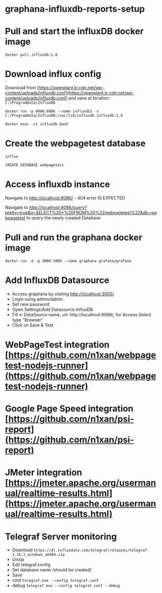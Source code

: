 # graphana-influxdb-reports-setup
# Pull and start the influxDB docker image
`docker pull influxdb:1.8`
# Download influx config 
Download from [https://openplant.b-cdn.net/wp-content/uploads/influxdb.conf](https://openplant.b-cdn.net/wp-content/uploads/influxdb.conf) and save at location: `C:\ProgramData\InfluxDB`

`docker run -p 8086:8086 --name influxdb2 -v C:/ProgramData/InfluxDB:/var/lib/influxdb influxdb:1.8`

`docker exec -it influxdb bash`

# Create the webpagetest database
`influx`

`CREATE DATABASE webpagetest`

# Access influxdb instance

Navigate to [http://localhost:8086/](http://localhost:8086/) - 404 error IS EXPECTED

Navigate to [http://localhost:8086/query?pretty=true&q=SELECT%20*%20FROM%20%22webpagetest%22&db=webpagetest](http://localhost:8086/query?pretty=true&q=SELECT%20*%20FROM%20%22webpagetest%22&db=webpagetest) to query the newly created Database

# Pull and run the graphana docker image 
`docker run -d -p 3000:3000 --name graphana grafana/grafana`

# Add InfluxDB Datasource
* Access graphana by visiting [http://localhost:3000/](http://localhost:3000/)
* Login using admin/admin
* Set new password
* Open Settings/Add Datasource InfluxDB
* Fill in DataSource name, url: http://localhost:8086/, for Access Select type "Browser"
* Click on Save & Test

# WebPageTest integration [https://github.com/n1xan/webpagetest-nodejs-runner](https://github.com/n1xan/webpagetest-nodejs-runner)
# Google Page Speed integration [https://github.com/n1xan/psi-report](https://github.com/n1xan/psi-report)
# JMeter integration [https://jmeter.apache.org/usermanual/realtime-results.html](https://jmeter.apache.org/usermanual/realtime-results.html)
# Telegraf Server monitoring
* Download `https://dl.influxdata.com/telegraf/releases/telegraf-1.16.2_windows_amd64.zip`
* Unzip
* Edit telegraf.config
* Set database name /should be created/
* Save
* cmd `telegraf.exe --config telegraf.conf`
* debug `telegraf.exe --config telegraf.conf --debug`
